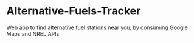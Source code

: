 # Alternative-Fuels-Tracker
Web app to find alternative fuel stations near you, by consuming Google Maps and NREL APIs
